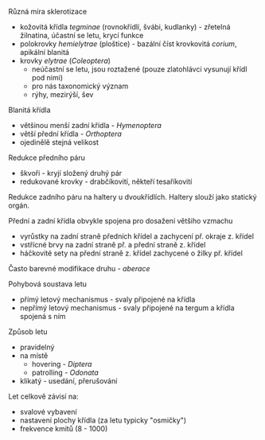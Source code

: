 Různá míra sklerotizace
- kožovitá křídla *tegminae* (rovnokřídlí, švábi, kudlanky) - zřetelná žilnatina, účastní se letu, krycí funkce
- polokrovky *hemielytrae* (ploštice) - bazální číst krovkovitá *corium*, apikální blanitá
- krovky *elytrae* (*Coleoptera*)
	- neúčastní se letu, jsou roztažené (pouze zlatohlávci vysunují křídl pod nimi)
	- pro nás taxonomický význam
	- rýhy, mezirýší, šev

Blanitá křídla
- většinou menší zadní křídla - *Hymenoptera*
- větší přední křídla - *Orthoptera*
- ojedinělě stejná velikost

Redukce předního páru
- škvoři - kryjí složený druhý pár
- redukované krovky - drabčíkovití, někteří tesaříkovití

Redukce zadního páru na haltery u dvoukřídlích. Haltery slouží jako statický orgán.

Přední a zadní křídla obvykle spojena pro dosažení většiho vzmachu
- vyrůstky na zadní straně předních křídel a zachycení př. okraje z. křídel
- vstřícné brvy na zadní straně př. a přední straně z. křídel
- háčkovité sety na přední straně z. křídel zachycené o žilky př. křídel

Často barevné modifikace druhu - *aberace*

Pohybová soustava letu
- přímý letový mechanismus - svaly připojené na křídla
- nepřímý letový mechanismus - svaly připojené na tergum a křídla spojená s ním

Způsob letu
- pravidelný
- na místě
	- hovering - *Diptera*
	- patrolling - *Odonata*
- klikatý - usedání, přerušování

Let celkově závisí na:
- svalové vybavení
- nastavení plochy křídla (za letu typicky "osmičky")
- frekvence kmitů (8 - 1000)